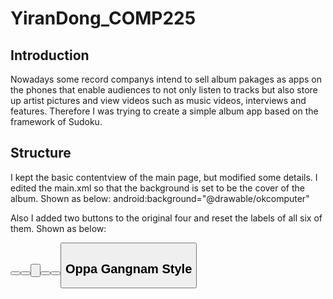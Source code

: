 YiranDong_COMP225
=================

Introduction
---------------------------

Nowadays some record companys intend to sell album pakages as apps on the phones that enable audiences to not only listen
to tracks but also store up artist pictures and view videos such as music videos, interviews and features. Therefore I was
trying to create a simple album app based on the framework of Sudoku. 

Structure
----------------------------
I kept the basic contentview of the main page, but modified some details. 
I edited the main.xml so that the background is set to be the cover of the album. Shown as below:
android:background="@drawable/okcomputer"

Also I added two buttons to the original four and reset the labels of all six of them. Shown as below:

<Button
      android:id="@+id/playlist_button"
      android:layout_width="fill_parent"
      android:layout_height="wrap_content"
      android:text="@string/playlist_label" />
   <Button
      android:id="@+id/picture_button"
      android:layout_width="fill_parent"
      android:layout_height="wrap_content"
      android:text="@string/picture_label" />
   <Button
      android:id="@+id/video_button"
      android:layout_width="fill_parent"
      android:layout_height="wrap_content"
      android:text="@string/video_label" />    
   <Button
      android:id="@+id/about_button"
      android:layout_width="fill_parent"
      android:layout_height="wrap_content"
      android:text="@string/about_label" />
   <Button
      android:id="@+id/search_button"
      android:layout_width="fill_parent"
      android:layout_height="wrap_content"
      android:text="@string/search_label" /> 
   <Button
      android:id="@+id/exit_button"
      android:layout_width="fill_parent"
      android:layout_height="wrap_content"
      android:text="@string/exit_label" />


Oppa Gangnam Style
---------------------------